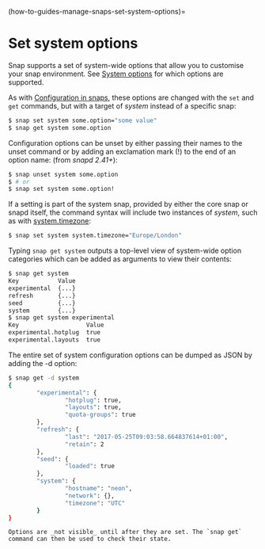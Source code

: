 (how-to-guides-manage-snaps-set-system-options)=
# Set system options

Snap supports a set of system-wide options that allow you to customise your snap environment. See [System options](/snap-reference/operations/system-options) for which options are supported.

As with [Configuration in snaps](/how-to-guides/work-with-snaps/configure-snaps), these options are changed with the `set` and `get` commands, but with a target of  *system* instead of a specific snap:

```bash
$ snap set system some.option="some value"
$ snap get system some.option
```

Configuration options can be unset by either passing their names to the unset command or by adding an exclamation mark (!) to the end of an option name: (from _snapd 2.41+_):

```bash
$ snap unset system some.option
$ # or
$ snap set system some.option!
```

If a setting is part of the system snap, provided by either the core snap or snapd itself, the command syntax will include two instances of _system_, such as with [system.timezone](#heading--timezone):

```bash
$ snap set system system.timezone="Europe/London"  
```

Typing `snap get system` outputs a top-level view of system-wide option categories which can be added as arguments to view their contents:

```bash
$ snap get system
Key           Value
experimental  {...}
refresh       {...}
seed          {...}
system        {...}
$ snap get system experimental
Key                   Value
experimental.hotplug  true
experimental.layouts  true
```

The entire set of system configuration options can be dumped as JSON by adding the -d option:

```bash
$ snap get -d system
{
        "experimental": {
                "hotplug": true,
                "layouts": true,
                "quota-groups": true
        },
        "refresh": {
                "last": "2017-05-25T09:03:58.664837614+01:00",
                "retain": 2
        },
        "seed": {
                "loaded": true
        },
        "system": {
                "hostname": "neon",
                "network": {},
                "timezone": "UTC"
        }
}
```

```{caution}
Options are _not visible_ until after they are set. The `snap get` command can then be used to check their state.
```

